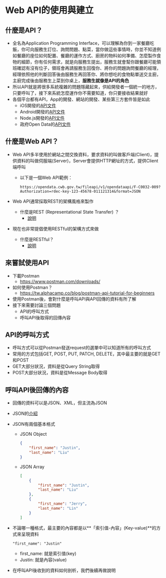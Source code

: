 # Web API的使用與建立

## 什麼是API？

- 全名為Application Programming Interface，可以理解為你到一家餐廳吃飯，你可向服務生訂位、詢問問題、點菜，當你做這些事情時，你並不知道例如餐廳的座位如何配置、餐廳的運作方式、廚房的物料如何準備、怎麼製作食物的細節，你有任何需求，就是向服務生提出，服務生就會幫你跟餐廳可能領班確認有沒有位子，領班會再請服務生回復你、將你的問題詢問餐廳的經理，經理依照他的判斷回答後由服務生再回答你、將你想吃的食物點單送交主廚，主廚完成後由服務生上菜到你桌上，**服務生就像是API的角色**
- 所以API就是將很多系統複雜的問題隱藏起來，供給開發者一個統一的地方，只要呼叫了，接下來系統怎麼運作你不需要知道，你只要接收結果就好
- 各個平台都有API，App的開發、網站的開發、某些第三方套件皆是如此
  - iOS開發的[API文件](https://developer.apple.com/documentation/)
  - Android開發的[API文件](https://developer.android.com/reference)
  - Node.js開發的[API文件](https://nodejs.org/dist/latest-v14.x/docs/api/documentation.html)
  - 政府Open Data的[API文件](https://data.gov.tw/)

## 什麼是Web API？

- Web API多半使用於網站之間交換資料，要求資料的叫做客戶端(Client)，提供資料的叫做伺服端(Server)，Server會提供HTTP網址的方式，提供Client端呼叫

  - 以下是一個Web API範例：

    ```
    https://opendata.cwb.gov.tw/fileapi/v1/opendataapi/F-C0032-009?Authorization=rdec-key-123-45678-011121314&format=JSON
    ```

- Web API通常採取REST的架構風格來製作

  - 什麼是REST (Representational State Transfer) ？
    - [說明](https://blog.toright.com/posts/725/representational-state-transfer-軟體架構風格介紹-part-i-從了解-rest-到設計-restful！.html)

- 現在也非常提倡使用RESTful的架構方式來做

  - 什麼是RESTful？
    - [說明](https://blog.toright.com/posts/1399/淺談-rest-軟體架構風格-part-ii-如何設計-restful-web-service.html)

## 來嘗試使用API

- 下載Postman
  - https://www.postman.com/downloads/
- 如何使用Postman？
  - https://tw.alphacamp.co/blog/postman-api-tutorial-for-beginners
- 使用Postman後，會對什麼是呼叫API與API回傳的資料有所了解
- 接下來需要討論三個問題
  - API的呼叫方式
  - 呼叫API後取得的回傳內容

## API的呼叫方式

- 呼叫方式可以從Postman發送request的選單中可以知道所有的呼叫方式
- 常用的方式包括GET, POST, PUT, PATCH, DELETE，其中最主要的就是GET和POST
- GET大部分狀況，資料是從Query String取得
- POST大部分狀況，資料是從Message Body取得

## 呼叫API後回傳的內容

- 回傳的資料可以是JSON、XML，但主流為JSON

- JSON的[介紹](https://blog.wu-boy.com/2011/04/你不可不知的-json-基本介紹)

- JSON有兩個基本格式

  - JSON Object

    ```json
    {
        "first_name": "Justin",
        "last_name": "Liu"
    }
    ```

  - JSON Array

    ```json
    [
        {
            "first_name": "Justin",
            "last_name": "Liu"
        },
        {
            "first_name": "Jerry",
            "last_name": "Lin"
        }
    ]
    ```

- 不論哪一種格式，最主要的內容都是以**「索引值-內容」(Key-value)**的方式來呈現資料

  ```
  "first_name": "Justin"
  ```

  - first_name: 就是索引值(key)
  - Justin: 就是內容(value)

- 在呼叫API後收到的資料如何剖析，我們後續再做說明

